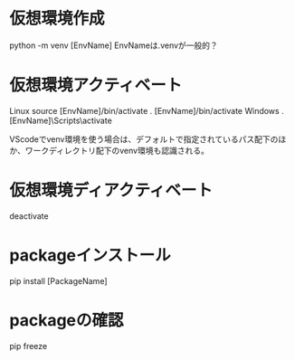 
# 仮想環境作成
python -m venv [EnvName]
EnvNameは.venvが一般的？

# 仮想環境アクティベート
Linux
source [EnvName]/bin/activate
. [EnvName]/bin/activate
Windows
.\[EnvName]\Scripts\activate

VScodeでvenv環境を使う場合は、デフォルトで指定されているパス配下のほか、ワークディレクトリ配下のvenv環境も認識される。

# 仮想環境ディアクティベート
deactivate

# packageインストール
pip install [PackageName]

# packageの確認
pip freeze
